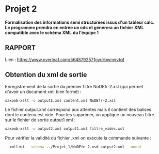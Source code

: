 # Projet 2 

**Formalisation des informations semi structurées issus d'un tableur calc. Le programme prendra en entrée un ods et générera un fichier XML compatible avec le schéma XML du l'équipe 1**


## RAPPORT
Lien : https://www.overleaf.com/5648792571gydrbwmvvtqf

## Obtention du xml de sortie

Enregistrement de la sortie du premier filtre NoDEfr-2.xsl (qui permet d'avoir un document xml bien formé) :

```bash
saxonb-xslt -o output1.xml content.xml NoDEfr-2.xsl
```
Le fichier output.xml correspond aux attentes mais il contient des balises dont le contenu est vide. Pour les supprimer, on applique un nouveau filtre sur le fichier de sortie output1.xml :

```bash
saxonb-xslt -o output2.xml output1.xml filtre_vides.xsl

```
Pour vérifier la validité du fichier .xml on exécute la commande suivante : 

```bash
  xmllint --schema ../Projet_1/NoDEfe-2.xsd output2.xml --noout
```
